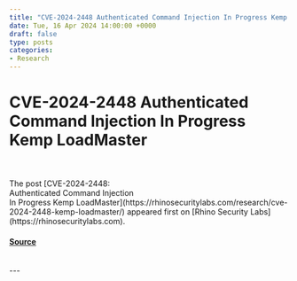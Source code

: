 ```yaml
---
title: "CVE-2024-2448 Authenticated Command Injection In Progress Kemp LoadMaster"
date: Tue, 16 Apr 2024 14:00:00 +0000
draft: false
type: posts
categories: 
- Research
---
```

# CVE-2024-2448 Authenticated Command Injection In Progress Kemp LoadMaster

<br/>

<br/>
The post [CVE-2024-2448: <br> Authenticated Command Injection <br> In Progress Kemp LoadMaster](https://rhinosecuritylabs.com/research/cve-2024-2448-kemp-loadmaster/) appeared first on [Rhino Security Labs](https://rhinosecuritylabs.com).

#### [Source](https://rhinosecuritylabs.com/research/cve-2024-2448-kemp-loadmaster/)

<br/>
---
